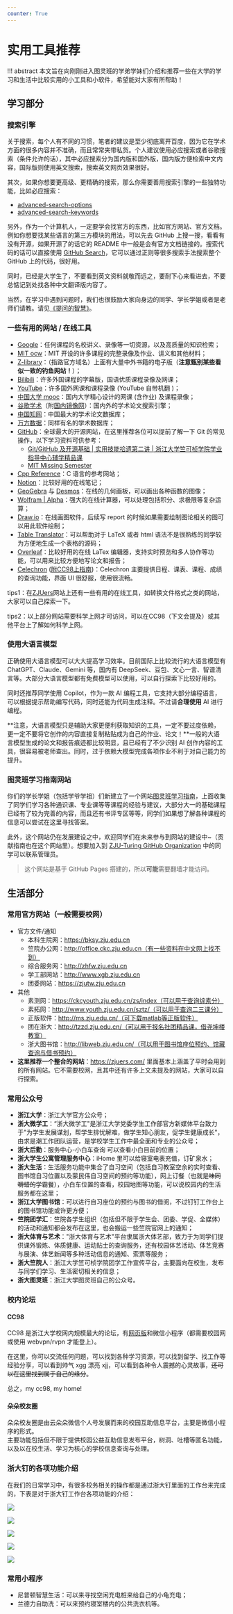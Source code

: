 ```yaml
---
counter: True
---
```


# 实用工具推荐

!!! abstract
    本文旨在向刚刚进入图灵班的学弟学妹们介绍和推荐一些在大学的学习和生活中比较实用的小工具和小软件，希望能对大家有所帮助！

## 学习部分

### 搜索引擎

关于搜索，每个人有不同的习惯，笔者的建议是至少彻底离开百度，因为它在学术方面的很多内容并不准确，而且常常夹带私货。个人建议使用必应搜索或者谷歌搜索（条件允许的话），其中必应搜索分为国内版和国外版，国内版方便检索中文内容，国际版则使用英文搜索，搜索英文网页效果很好。

其次，如果你想要更高级、更精确的搜索，那么你需要善用搜索引擎的一些独特功能，比如必应搜索：

- [advanced-search-options](https://support.microsoft.com/en-us/topic/advanced-search-options-b92e25f1-0085-4271-bdf9-14aaea720930)
- [advanced-search-keywords](https://support.microsoft.com/en-us/topic/advanced-search-keywords-ea595928-5d63-4a0b-9c6b-0b769865e78a)

另外，作为一个计算机人，一定要学会找官方的东西，比如官方网站、官方文档。例如你想要找某些语言的第三方模块的用法，可以先去 GitHub 上搜一搜，看看有没有开源，如果开源了的话它的 README 中一般是会有官方文档链接的。搜索代码的话可以直接使用 [GitHub Search](https://github.com/search)，它可以通过正则等很多搜索手法搜索整个 GitHub 上的代码，很好用。

同时，已经是大学生了，不要看到英文资料就敬而远之，要耐下心来看进去，不要总惦记到处找各种中文翻译版内容了。

当然，在学习中遇到问题时，我们也很鼓励大家向身边的同学、学长学姐或者是老师们请教。请见[《提问的智慧》](https://github.com/ryanhanwu/How-To-Ask-Questions-The-Smart-Way/blob/main/README-zh_CN.md)。

### 一些有用的网站 / 在线工具

- [Google](https://www.google.com/)：任何课程的名校讲义、录像等一切资源，以及高质量的知识检索； 
- [MIT ocw](https://ocw.mit.edu/)：MIT 开设的许多课程的完整录像及作业、讲义和其他材料； 
- [Z-library](https://z-library-project.com/)：（指路官方域名）上面有大量中外书籍的电子版（**注意甄别某些看似一致的钓鱼网站！**）；
- [Bilibili](https://www.bilibili.com/)：许多外国课程的字幕版，国语优质课程录像及网课；
- [YouTube](https://www.youtube.com/)：许多国外网课和课程录像 (YouTube 自带机翻 )；
- [中国大学 mooc](https://www.icourse163.org/)：国内大学精心设计的网课 (含作业) 及课程录像；
- [谷歌学术](https://scholar.google.com/)（附[国内镜像网](https://scholar.hedasudi.com/)）：国内外的学术论文搜索引擎；
- [中国知网](https://cnki.net/)：中国最大的学术论文数据库；
- [万方数据](https://www.wanfangdata.com.cn/)：同样有名的学术数据库；
- [GitHub](https://github.com/github)：全球最大的开源网站，在这里推荐各位可以提前了解一下 Git 的常见操作，以下学习资料可供参考：
    - [Git/GitHub 及开源基础 | 实用技能拾遗第二讲 | 浙江大学竺可桢学院学业指导中心辅学精品课](https://www.bilibili.com/video/BV12u4y177vG)
    - [MIT Missing Semester](https://www.bilibili.com/video/BV1Wh4y1s7Lj)
- [Cpp Reference](https://en.cppreference.com/w/)：C 语言的参考网站；
- [Notion](https://www.notion.so/)：比较好用的在线笔记；
- [GeoGebra](https://www.geogebra.org/calculator) 与 [Desmos](https://www.desmos.com/calculator)：在线的几何画板，可以画出各种函数的图像；
- [Wolfram | Alpha](https://www.wolframalpha.com/)：强大的在线计算器，可以处理包括积分、求极限等复杂运算；
- [Draw.io](https://app.diagrams.net/)：在线画图软件，后续写 report 的时候如果需要绘制图论相关的图可以用此软件绘制；
- [Table Translator](https://tablesgenerator.com/)：可以帮助对于 LaTeX 或者 html 语法不是很熟练的同学较为方便地生成一个表格的源码；
- [Overleaf](https://www.overleaf.com/)：比较好用的在线 LaTex 编辑器，支持实时预览和多人协作等功能，可以用来比较方便地写论文和报告；
- [Celechron](https://celechron.top/) ([附CC98上指南](https://www.cc98.org/topic/5807824))：Celechron 主要提供日程、课表、课程、成绩的查询功能，界面 UI 很舒服，使用很流畅。

tips1：在[ZJUers](https://zjuers.com/)网站上还有一些有用的在线工具，如转换文件格式之类的网站，大家可以自己探索一下。

tips2：以上部分网站需要科学上网才可访问，可以在CC98（下文会提及）或其他平台上了解如何科学上网。


### 使用大语言模型
正确使用大语言模型可以大大提高学习效率。目前国际上比较流行的大语言模型有 ChatGPT、Claude、Gemini 等，国内有 DeepSeek、豆包、文心一言、智谱清言等。大部分大语言模型都有免费模型可以使用，可以自行探索下比较好用的。

同时还推荐同学使用 Copilot，作为一款 AI 编程工具，它支持大部分编程语言，可以根据提示帮助编写代码，同时还能为代码生成注释。不过请**合理使用** AI 进行编程。

**注意，大语言模型只是辅助大家更便利获取知识的工具，一定不要过度依赖，更一定不要将它创作的内容直接复制粘贴成为自己的作业、论文！**一般的大语言模型生成的论文和报告痕迹都比较明显，且已经有了不少识别 AI 创作内容的工具，很容易被老师查出。同时，过于依赖大模型完成各项作业不利于对自己能力的提升。

### 图灵班学习指南网站

你们的学长学姐（包括学爷学祖）们新建立了一个网站[图灵班学习指南](https://zju-turing.github.io/TuringCourses/)，上面收集了同学们学习各种通识课、专业课等等课程的经验与建议，大部分大一的基础课程已经有了较为完善的内容，而且还有书评专区等等，同学们如果想了解各种课程的信息可以尝试在这里寻找答案。

此外，这个网站仍在发展建设之中，欢迎同学们在未来参与到网站的建设中~（贡献指南也在这个网站里）。想要加入到 [ZJU-Turing GitHub Organization](https://github.com/ZJU-Turing) 中的同学可以联系管理员。

> 这个网站是基于 GitHub Pages 搭建的，所以**可能**需要翻墙才能访问。

## 生活部分

### 常用官方网站（一般需要校网）

* 官方文件/通知 
    - 本科生院网：https://bksy.zju.edu.cn
    - 竺院办公网：http://office.ckc.zju.edu.cn（有一些资料在中文网上找不到）
    - 综合服务网：http://zhfw.zju.edu.cn
    - 学工部网站：http://www.xgb.zju.edu.cn
    - 团委网站：https://zjutw.zju.edu.cn
* 其他
    - 素测网：https://ckcyouth.zju.edu.cn/zs/index（可以用于查询综素分）
    - 素拓网：http://www.youth.zju.edu.cn/sztz/（可以用于查询二三课分）
    - 正版软件：http://ms.zju.edu.cn/（可下载matlab等正版软件）
    - 团在浙大：http://tzzd.zju.edu.cn/（可以用于报名社团精品课，借尧坤楼教室）
    - 浙大图书馆：http://libweb.zju.edu.cn/（可以用于图书馆座位预约、馆藏查询与借书预约）
* **这里推荐一个整合的网站**：https://zjuers.com/ 里面基本上涵盖了平时会用到的所有网站。它不需要校网，且其中还有许多上文未提及的网站，大家可以自行探索。

### 常用公众号

* **浙江大学**：浙江大学官方公众号；
* **浙大微学工**：“浙大微学工"是浙江大学党委学生工作部官方新媒体平台致力于"为学生发展谋划，帮学生排忧解难，做学生知心朋友，促学生健康成长"，由求是潮工作团队运营，是学校学生工作中最全面和专业的公众号；
* **浙大后勤**：服务中心-小白车查询 可以查看小白目前的位置；
* **浙大学生公寓管理服务中心**：iHome 里可以给寝室电表充值，订矿泉水；
* **浙大生活**：生活服务功能中集合了自习空间（包括自习教室空余的实时查看、图书馆自习位置以及蒙民伟自习空间的预约等功能），网上订餐（也就是<del>味同嚼蜡的</del>学霸餐），小白车位置的查看，校园地图等功能，可以说校园内的生活服务都在这里；
* **浙江大学图书馆**：可以进行自习座位的预约与图书的借阅，不过钉钉工作台上的图书馆功能或许更方便；
* **竺院团学汇**：竺院各学生组织（包括但不限于学生会、团委、学促、全媒体）的活动和通知都会发布在这里，也会搬运一些竺院官网上的通知；
* **浙大体育与艺术**："浙大体育与艺术"平台隶属浙大体艺部，致力于为同学们提供课外锻炼、体质健康、运动贴士的查询服务，还有校园体艺活动、体艺竞赛与展演、体艺新闻等多种活动信息的通知、索票等服务；
* **浙大竺院人**：浙江大学竺可桢学院团学工作宣传平台，主要面向在校生，发布与同学们学习、生活密切相关的信息；
* **浙大图灵班**：浙江大学图灵班自己的公众号。

### 校内论坛

#### CC98

CC98 是浙江大学校网内规模最大的论坛，有[网页版](https://www.cc98.org/)和微信小程序（都需要校园网或使用 webvpn/rvpn 才能登上）。

在这里，你可以交流任何问题，可以找到各种学习资源，可以找到留学、找工作等经验分享，可以看到帅气 xgg 漂亮 xjj，可以看到各种令人震撼的心灵故事，<del>还可以在这里找到属于自己的缘分</del>。

总之，my cc98, my home!

#### 朵朵校友圈

朵朵校友圈是由云朵朵微信个人号发展而来的校园互助信息平台，主要是微信小程序的形式。  
主要功能包括但不限于提供校园公益互助信息发布平台，树洞、吐槽等匿名功能，以及以在校生活、学习为核心的学校信息查询与处理。

### 浙大钉的各项功能介绍

在我们的日常学习中，有很多校务相关的操作都是通过浙大钉里面的工作台来完成的，下表是对于浙大钉工作台各项功能的介绍：

![](images/tools1.png)

![](images/tools2.png)

![](images/tools3.png)

![](images/tools4.png)

![](images/tools5.png)

### 常用小程序

- 尼普顿智慧生活：可以来寻找空闲充电桩来给自己的小龟充电；
- 兰德力自助洗：可以来预约寝室楼内的公共洗衣机等。
